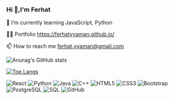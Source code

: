 ### Hi 👋,I'm Ferhat



🌱 I’m currently learning JavaScript, Python

👨‍💻 Portfolio https://ferhatyyaman.github.io/

📫 How to reach me ferhat.yyaman@gmail.com

  

![Anurag's GitHub stats](https://github-readme-stats.vercel.app/api?username=ferhatyyaman&show_icons=true&theme=dark)


[![Top Langs](https://github-readme-stats.vercel.app/api/top-langs/?username=ferhatyyaman&layout=compact)](https://github.com/anuraghazra/github-readme-stats)   

![React](https://img.shields.io/badge/-React-181717?style=flat-square&logo=react)
![Python](https://img.shields.io/badge/-Python-2B2728?style=flat-square&logo=python)
![Java](https://img.shields.io/badge/-java-E34A86?style=flat-square&logo=java)
![C++](https://img.shields.io/badge/-C++-00599C?style=flat-square&logo=c)
![HTML5](https://img.shields.io/badge/-HTML5-E34F26?style=flat-square&logo=html5&logoColor=white)
![CSS3](https://img.shields.io/badge/-CSS3-1572B6?style=flat-square&logo=css3)
![Bootstrap](https://img.shields.io/badge/-Bootstrap-563D7C?style=flat-square&logo=bootstrap)
![PostgreSQL](https://img.shields.io/badge/-PostgreSQL-336791?style=flat-square&logo=postgresql)
![SQL](https://img.shields.io/badge/-Microsoft%20SQL%20Server-CC2927?style=flat-square&logo=microsoftsqlserver)
![GitHub](https://img.shields.io/badge/-GitHub-181717?style=flat-square&logo=github)






